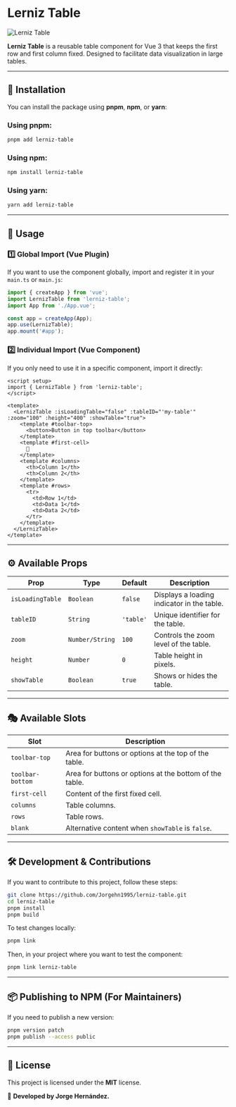 # Lerniz Table

![Lerniz Table](https://img.shields.io/npm/v/lerniz-table.svg?style=flat-square)

**Lerniz Table** is a reusable table component for Vue 3 that keeps the first row and first column fixed. Designed to facilitate data visualization in large tables.

---

## 🚀 Installation

You can install the package using **pnpm**, **npm**, or **yarn**:

### Using pnpm:
```sh
pnpm add lerniz-table
```

### Using npm:
```sh
npm install lerniz-table
```

### Using yarn:
```sh
yarn add lerniz-table
```

---

## 📌 Usage

### 1️⃣ **Global Import (Vue Plugin)**
If you want to use the component globally, import and register it in your `main.ts` or `main.js`:

```ts
import { createApp } from 'vue';
import LernizTable from 'lerniz-table';
import App from './App.vue';

const app = createApp(App);
app.use(LernizTable);
app.mount('#app');
```

### 2️⃣ **Individual Import (Vue Component)**
If you only need to use it in a specific component, import it directly:

```vue
<script setup>
import { LernizTable } from 'lerniz-table';
</script>

<template>
  <LernizTable :isLoadingTable="false" :tableID="'my-table'" :zoom="100" :height="400" :showTable="true">
    <template #toolbar-top>
      <button>Button in top toolbar</button>
    </template>
    <template #first-cell>
      📌
    </template>
    <template #columns>
      <th>Column 1</th>
      <th>Column 2</th>
    </template>
    <template #rows>
      <tr>
        <td>Row 1</td>
        <td>Data 1</td>
        <td>Data 2</td>
      </tr>
    </template>
  </LernizTable>
</template>
```

---

## ⚙️ **Available Props**

| Prop             | Type           | Default   | Description |
|-----------------|---------------|-----------|-------------|
| `isLoadingTable` | `Boolean`      | `false`   | Displays a loading indicator in the table. |
| `tableID`       | `String`       | `'table'` | Unique identifier for the table. |
| `zoom`          | `Number/String` | `100`    | Controls the zoom level of the table. |
| `height`        | `Number`       | `0`       | Table height in pixels. |
| `showTable`     | `Boolean`      | `true`    | Shows or hides the table. |

---

## 🎭 **Available Slots**

| Slot           | Description |
|---------------|-------------|
| `toolbar-top` | Area for buttons or options at the top of the table. |
| `toolbar-bottom` | Area for buttons or options at the bottom of the table. |
| `first-cell`  | Content of the first fixed cell. |
| `columns`     | Table columns. |
| `rows`        | Table rows. |
| `blank`       | Alternative content when `showTable` is `false`. |

---

## 🛠️ **Development & Contributions**

If you want to contribute to this project, follow these steps:

```sh
git clone https://github.com/Jorgehn1995/lerniz-table.git
cd lerniz-table
pnpm install
pnpm build
```

To test changes locally:
```sh
pnpm link
```
Then, in your project where you want to test the component:
```sh
pnpm link lerniz-table
```

---

## 📦 **Publishing to NPM** (For Maintainers)
If you need to publish a new version:
```sh
pnpm version patch
pnpm publish --access public
```

---

## 📄 **License**

This project is licensed under the **MIT** license.

📌 **Developed by Jorge Hernández.**

